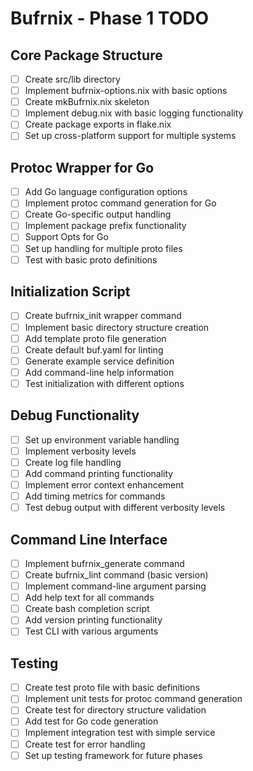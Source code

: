# Bufrnix - Phase 1 TODO

## Core Package Structure

- [ ] Create src/lib directory
- [ ] Implement bufrnix-options.nix with basic options
- [ ] Create mkBufrnix.nix skeleton
- [ ] Implement debug.nix with basic logging functionality
- [ ] Create package exports in flake.nix
- [ ] Set up cross-platform support for multiple systems

## Protoc Wrapper for Go

- [ ] Add Go language configuration options
- [ ] Implement protoc command generation for Go
- [ ] Create Go-specific output handling
- [ ] Implement package prefix functionality
- [ ] Support Opts for Go
- [ ] Set up handling for multiple proto files
- [ ] Test with basic proto definitions

## Initialization Script

- [ ] Create bufrnix_init wrapper command
- [ ] Implement basic directory structure creation
- [ ] Add template proto file generation
- [ ] Create default buf.yaml for linting
- [ ] Generate example service definition
- [ ] Add command-line help information
- [ ] Test initialization with different options

## Debug Functionality

- [ ] Set up environment variable handling
- [ ] Implement verbosity levels
- [ ] Create log file handling
- [ ] Add command printing functionality
- [ ] Implement error context enhancement
- [ ] Add timing metrics for commands
- [ ] Test debug output with different verbosity levels

## Command Line Interface

- [ ] Implement bufrnix_generate command
- [ ] Create bufrnix_lint command (basic version)
- [ ] Implement command-line argument parsing
- [ ] Add help text for all commands
- [ ] Create bash completion script
- [ ] Add version printing functionality
- [ ] Test CLI with various arguments

## Testing

- [ ] Create test proto file with basic definitions
- [ ] Implement unit tests for protoc command generation
- [ ] Create test for directory structure validation
- [ ] Add test for Go code generation
- [ ] Implement integration test with simple service
- [ ] Create test for error handling
- [ ] Set up testing framework for future phases

